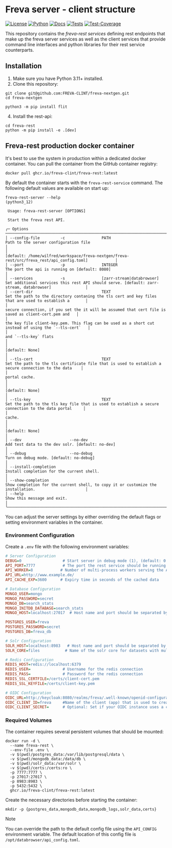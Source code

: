# Freva server - client structure

[![License](https://img.shields.io/badge/License-BSD-purple.svg)](LICENSE)
[![Python](https://img.shields.io/badge/python-3.12-red.svg)](https://www.python.org/downloads/release/python-312/)
[![Docs](https://img.shields.io/badge/API-Doc-green.svg)](https://freva-clint.github.io/freva-nextgen)
[![Tests](https://github.com/FREVA-CLINT/freva-nextgen/actions/workflows/ci_job.yml/badge.svg)](https://github.com/FREVA-CLINT/freva-nextgen/actions)
[![Test-Coverage](https://codecov.io/github/FREVA-CLINT/freva-nextgen/branch/init/graph/badge.svg?token=dGhXxh7uP3)](https://codecov.io/github/FREVA-CLINT/freva-nextgen)

This repository contains the *freva-rest services* defining rest endpoints
that make up the freva server services as well as the client
services that provide command line interfaces and python libraries for their
rest service counterparts.

## Installation

1. Make sure you have Python 3.11+ installed.
2. Clone this repository:

```console
git clone git@github.com:FREVA-CLINT/freva-nextgen.git
cd freva-nextgen
```

```console
python3 -m pip install flit
```

4. Install the rest-api:

```console
cd freva-rest
python -m pip install -e .[dev]
```

## Freva-rest production docker container
It's best to use the system in production within a dedicated docker container.
You can pull the container from the GitHub container registry:

```console
docker pull ghcr.io/freva-clint/freva-rest:latest
```

By default the container starts with the ``freva-rest-service`` command.
The following default values are available on start up:

```console
freva-rest-server --help                                                                                                                                     (python3_12)

 Usage: freva-rest-server [OPTIONS]

 Start the freva rest API.

╭─ Options ────────────────────────────────────────────────────────────────────────────────────────────────────────────────────────────────────────────────────────────────╮
│ --config-file         -c                PATH                       Path to the server configuration file                                                                 │
│                                                                    [default: /home/wilfred/workspace/freva-nextgen/freva-rest/src/freva_rest/api_config.toml]            │
│ --port                -p                INTEGER                    The port the api is running on [default: 8080]                                                        │
│ --services            -s                [zarr-stream|databrowser]  Set additional services this rest API should serve. [default: zarr-stream, databrowser]               │
│ --cert-dir                              TEXT                       Set the path to the directory contaning the tls cert and key files that are used to establish a       │
│                                                                    secure connection, if you set the it will be assumed that cert file is saved as client-cert.pem and   │
│                                                                    the key file client-key.pem. This flag can be used as a short cut instead of using the `--tls-cert`   │
│                                                                    and `--tls-key` flats                                                                                 │
│                                                                    [default: None]                                                                                       │
│ --tls-cert                              TEXT                       Set the path to the tls certificate file that is used to establish a secure connection to the data    │
│                                                                    portal cache.                                                                                         │
│                                                                    [default: None]                                                                                       │
│ --tls-key                               TEXT                       Set the path to the tls key file that is used to establish a secure connection to the data portal     │
│                                                                    cache.                                                                                                │
│                                                                    [default: None]                                                                                       │
│ --dev                     --no-dev                                 Add test data to the dev solr. [default: no-dev]                                                      │
│ --debug                   --no-debug                               Turn on debug mode. [default: no-debug]                                                               │
│ --install-completion                                               Install completion for the current shell.                                                             │
│ --show-completion                                                  Show completion for the current shell, to copy it or customize the installation.                      │
│ --help                                                             Show this message and exit.                                                                           │
╰──────────────────────────────────────────────────────────────────────────────────────────────────────────────────────────────────────────────────────────────────────────╯
```

You can adjust the server settings by either overriding the default flags or setting environment variables in the container.

### Environment Configuration
Create a `.env` file with the following environment variables:

```ini
# Server Configuration
DEBUG=0                  # Start server in debug mode (1), (default: 0 -> no debug)
API_PORT=7777            # The port the rest service should be running on
API_WORKER=8            # Number of multi-process workers serving the API
API_URL=http://www.example.de/
API_CACHE_EXP=3600      # Expiry time in seconds of the cached data

# Database Configuration
MONGO_USER=mongo
MONGO_PASSWORD=secret
MONGO_DB=search_stats
MONGO_INITDB_DATABASE=search_stats
MONGO_HOST=localhost:27017  # Host name and port should be separated by ":"

POSTGRES_USER=freva
POSTGRES_PASSWORD=secret
POSTGRES_DB=freva_db

# Solr Configuration
SOLR_HOST=localhost:8983   # Host name and port should be separated by ":"
SOLR_CORE=files           # Name of the solr core for datasets with multiple versions

# Redis Configuration
REDIS_HOST=redis://localhost:6379
REDIS_USER=              # Username for the redis connection
REDIS_PASS=              # Password for the redis connection
REDIS_SSL_CERTFILE=/certs/client-cert.pem
REDIS_SSL_KEYFILE=/certs/client-key.pem

# OIDC Configuration
OIDC_URL=http://keycloak:8080/realms/freva/.well-known/openid-configuration
OIDC_CLIENT_ID=freva     #Name of the client (app) that is used to create the access tokens, defaults to freva
OIDC_CLIENT_SECRET=      # Optional: Set if your OIDC instance uses a client secret
```

### Required Volumes
The container requires several persistent volumes that should be mounted:

```console
docker run -d \
  --name freva-rest \
  --env-file .env \
  -v $(pwd)/postgres_data:/var/lib/postgresql/data \
  -v $(pwd)/mongodb_data:/data/db \
  -v $(pwd)/solr_data:/var/solr \
  -v $(pwd)/certs:/certs:ro \
  -p 7777:7777 \
  -p 27017:27017 \
  -p 8983:8983 \
  -p 5432:5432 \
  ghcr.io/freva-clint/freva-rest:latest
```

Create the necessary directories before starting the container:
```console
mkdir -p {postgres_data,mongodb_data,mongodb_logs,solr_data,certs}
```

> [!NOTE]
> You can override the path to the default config file using the ``API_CONFIG``
         environment variable. The default location of this config file is
         ``/opt/databrowser/api_config.toml``.